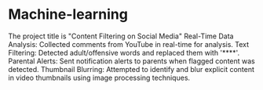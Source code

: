 # Machine-learning
The project title is "Content Filtering on Social Media" 
Real-Time Data Analysis: Collected comments from YouTube in real-time for analysis.
Text Filtering: Detected adult/offensive words and replaced them with '****'.
Parental Alerts: Sent notification alerts to parents when flagged content was detected.
Thumbnail Blurring: Attempted to identify and blur explicit content in video thumbnails using image processing techniques.
